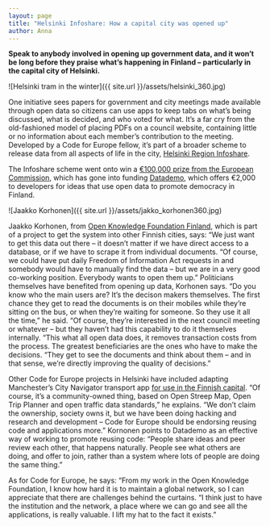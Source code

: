 ```yaml
---
layout: page
title: "Helsinki Infoshare: How a capital city was opened up"
author: Anna
---
```


__Speak to anybody involved in opening up government data, and it won’t be long before they praise what’s happening in Finland – particularly in the capital city of Helsinki.__

![Helsinki tram in the winter]({{ site.url }}/assets/helsinki_360.jpg)

One initiative sees papers for government and city meetings made available through open data so citizens can use apps to keep tabs on what’s being discussed, what is decided, and who voted for what. It’s a far cry from the old-fashioned model of placing PDFs on a council website, containing little or no information about each member’s contribution to the meeting. Developed by a Code for Europe fellow, it’s part of a broader scheme to release data from all aspects of life in the city, [Helsinki Region Infoshare](http://www.hri.fi/en/).

The Infoshare scheme went onto win a [€100,000 prize from the European Commission](http://www.hri.fi/en/news/hri-wins-eus-prize-for-innovation/), which has gone into funding [Datademo](http://datademo.fi/english/), which offers €2,000 to developers for ideas that use open data to promote democracy in Finland.

![Jaakko Korhonen]({{ site.url }}/assets/jakko_korhonen360.jpg)

Jaakko Korhonen, from [Open Knowledge Foundation Finland](http://fi.okfn.org/), which is part of a project to get the system into other Finnish cities, says: “We just want to get this data out there – it doesn’t matter if we have direct access to a database, or if we have to scrape it from individual documents. “Of course, we could have put daily Freedom of Information Act requests in and somebody would have to manually find the data – but we are in a very good co-working position. Everybody wants to open them up.” Politicians themselves have benefited from opening up data, Korhonen  says. “Do you know who the main users are? It’s the decison makers themselves. The first chance they get to read the documents is on their mobiles while they’re sitting on the bus, or when they’re waiting for someone. So they use it all the time,” he said. “Of course, they’re interested in the next council meeting or whatever – but they haven’t had this capability to do it themselves internally. “This what all open data does, it removes transaction costs from the process. The greatest beneficiaries are the ones who have to make the decisions. “They get to see the documents and think about them – and in that sense, we’re directly improving the quality of decisions.”

Other Code for Europe projects in Helsinki have included adapting Manchester’s City Navigator transport app [for use in the Finnish capital](http://dev.hsl.fi/navigator-proto/). “Of course, it’s a community-owned thing, based on Open Streep Map, Open Trip Planner and open traffic data standards,” he explains. “We don’t claim the ownership, society owns it, but we have been doing hacking and research and development – Code for Europe should be endorsing reusing code and applications more.” Kornonen points to Datademo as an effective way of working to promote reusing code: “People share ideas and peer review each other, that happens naturally. People see what others are doing, and offer to join, rather than a system where lots of people are doing the same thing.”

As for Code for Europe, he says: “From my work in the Open Knowledge Foundation, I know how hard it is to maintain a global network, so I can appreciate that there are challenges behind the curtains. “I think just to have the institution and the network, a place where we can go and see all the applications, is really valuable. I lift my hat to the fact it exists.”
